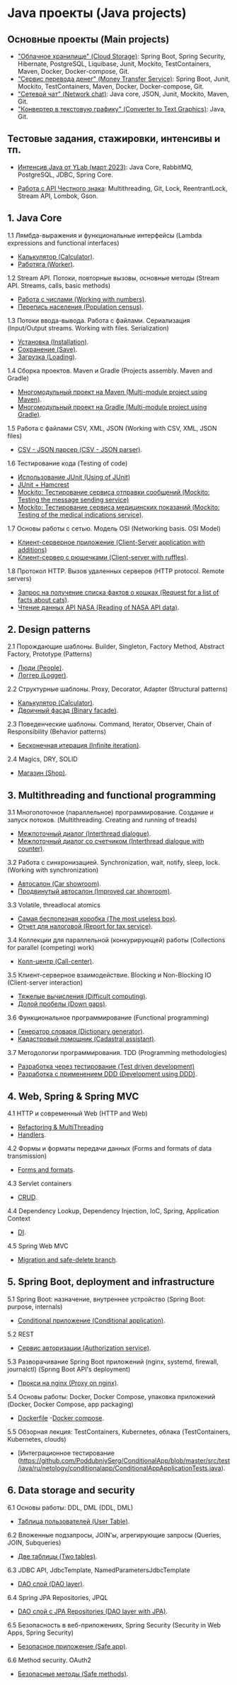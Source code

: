 # Java проекты (Java projects)

## Основные проекты (Main projects)

- ["Облачное хранилище" (Cloud Storage)](https://github.com/PoddubniySerg/StorageCloud.git): Spring Boot, Spring
  Security, Hibernate, PostgreSQL, Liquibase, Junit, Mockito, TestContainers, Maven, Docker, Docker-compose, Git.
- ["Сервис перевода денег" (Money Transfer Service)](https://github.com/PoddubniySerg/MoneyTransferApp.git): Spring
  Boot, Junit, Mockito, TestContainers, Maven, Docker, Docker-compose, Git.
- ["Сетевой чат" (Network chat)](https://github.com/PoddubniySerg/Networkchat.git): Java core, JSON, Junit, Mockito,
  Maven, Git.
- ["Конвертер в текстовую графику" (Converter to Text Graphics)](https://github.com/PoddubniySerg/Graphics_converter.git):
  Java, Git.
  
## Тестовые задания, стажировки, интенсивы и тп.

- [Интенсив Java от YLab (март 2023)](https://github.com/PoddubniySerg/ylab-java-intensive-tasks.git): Java Core, RabbitMQ, PostgreSQL, JDBC, Spring Core.

- [Работа с API Честного знака](https://github.com/PoddubniySerg/TestCrptApi.git): Multithreading, Git, Lock, ReentrantLock, Stream API, Lombok, Gson.

## 1. Java Core

1.1 Лямбда-выражения и функциональные интерфейсы (Lambda expressions and functional interfaces)

- [Калькулятор (Calculator)](https://github.com/PoddubniySerg/JavaCoreHomework1.1lambda.git).
- [Работяга (Worker)](https://github.com/PoddubniySerg/Homework1.2worker.git).

1.2 Stream API. Потоки, повторные вызовы, основные методы (Stream API. Streams, calls, basic methods)

- [Работа с числами (Working with numbers)](https://github.com/PoddubniySerg/Homework2.1streamWorkingWithNumber.git).
- [Перепись населения (Population census)](https://github.com/PoddubniySerg/Homework2.2streamPopulationCenSus.git).

1.3 Потоки ввода-вывода. Работа с файлами. Сериализация (Input/Output streams. Working with files. Serialization)

- [Установка (Installation)](https://github.com/PoddubniySerg/Homework1.3.1setupGame.git).
- [Сохранение (Save)](https://github.com/PoddubniySerg/Homework1.3.2savingGame.git).
- [Загрузка (Loading)](https://github.com/PoddubniySerg/Homework1.3.3downloadGame.git).

1.4 Сборка проектов. Maven и Gradle (Projects assembly. Maven and Gradle)

- [Многомодульный проект на Maven (Multi-module project using Maven)](https://github.com/PoddubniySerg/Homework1.4.1maven.git).
- [Многомодульный проект на Gradle (Multi-module project using Gradle)](https://github.com/PoddubniySerg/Homework1.4.2gradle.git).

1.5 Работа с файлами CSV, XML, JSON (Working with CSV, XML, JSON files)

- [CSV - JSON парсер (CSV - JSON parser)](https://github.com/PoddubniySerg/Homework1.5csvXMLjson.git).

1.6 Тестирование кода (Testing of code)

- [Использование JUnit (Using of JUnit)](https://github.com/PoddubniySerg/Homework2.1.1useJUnit.git)
- [JUnit + Hamcrest](https://github.com/PoddubniySerg/Homework2.1.2hamcrestAndJUnit.git)
- [Mockito: Тестирование сервиса отправки сообщений (Mockito: Testing the message sending service)](https://github.com/PoddubniySerg/geo-service.git)
- [Mockito: Тестирование сервиса медицинских показаний (Mockito: Testing of the medical indications service)](https://github.com/PoddubniySerg/healthcare-service.git).

1.7 Основы работы с сетью. Модель OSI (Networking basis. OSI Model)

- [Клиент-серверное приложение (Client-Server application with additions)](https://github.com/PoddubniySerg/Homework3.1.1smallWebApp.git)
- [Клиент-сервер с рюшечками (Client-server with ruffles)](https://github.com/PoddubniySerg/Homework3.1.2webAppNext.git).

1.8 Протокол HTTP. Вызов удаленных серверов (HTTP protocol. Remote servers)

- [Запрос на получение списка фактов о кошках (Request for a list of facts about cats)](https://github.com/PoddubniySerg/Homework3.2.1getFactsAboutCats.git).
- [Чтение данных API NASA (Reading of NASA API data)](https://github.com/PoddubniySerg/Homework3.2.2readDataApiNasa.git).

## 2. Design patterns

2.1 Порождающие шаблоны. Builder, Singleton, Factory Method, Abstract Factory, Prototype (Patterns)

- [Люди (People)](https://github.com/PoddubniySerg/generatingPatternsTask1Persons.git).
- [Логгер (Logger)](https://github.com/PoddubniySerg/generatingPatternsTask2Logger.git).

2.2 Структурные шаблоны. Proxy, Decorator, Adapter (Structural patterns)

- [Калькулятор (Calculator)](https://github.com/PoddubniySerg/Calculator.git).
- [Двоичный фасад (Binary facade)](https://github.com/PoddubniySerg/BinaryFacade.git).

2.3 Поведенческие шаблоны. Command, Iterator, Observer, Chain of Responsibility (Behavior patterns)

- [Бесконечная итерация (Infinite iteration)](https://github.com/PoddubniySerg/behavePatternsEndlessIterable.git).

2.4 Magics, DRY, SOLID

- [Магазин (Shop)](https://github.com/PoddubniySerg/task1Shop.git).

## 3. Multithreading and functional programming

3.1 Многопоточное (параллельное) программирование. Создание и запуск потоков. (Multithreading. Creating and running of
treads)

- [Межпоточный диалог (Interthread dialogue)](https://github.com/PoddubniySerg/task1AndTask2ThreadsDialog.git).
- [Межпоточный диалог со счетчиком (Interthread dialogue with counter)](https://github.com/PoddubniySerg/task3ArrayCalculator.git).

3.2 Работа с синхронизацией. Synchronization, wait, notify, sleep, lock. (Working with synchronization)

- [Автосалон (Car showroom)](https://github.com/PoddubniySerg/task1CarShowroom.git).
- [Продвинутый автосалон (Improved car showroom)](https://github.com/PoddubniySerg/task2advancedCarDealer.git).

3.3 Volatile, threadlocal atomics

- [Самая бесполезная коробка (The most useless box)](https://github.com/PoddubniySerg/task1UselessToy.git).
- [Отчет для налоговой (Report for tax service)](https://github.com/PoddubniySerg/task2TaxServiceReport.git).

3.4 Коллекции для параллельной (конкурирующей) работы (Collections for parallel (competing) work)

- [Колл-центр (Call-center)](https://github.com/PoddubniySerg/task1CallCenter.git).

3.5 Клиент-серверное взаимодействие. Blocking и Non-Blocking IO (Client-server interaction)

- [Тяжелые вычисления (Difficult computing)](https://github.com/PoddubniySerg/task1HeavyCalculation.git).
- [Долой пробелы (Down gaps)](https://github.com/PoddubniySerg/task2RemoovingSpaces.git).

3.6 Функциональное программирование (Functional programming)

- [Генератор словаря (Dictionary generator)](https://github.com/PoddubniySerg/task1DictionatyGenerator.git).
- [Кадастровый помощник (Cadastral assistant)](https://github.com/PoddubniySerg/task2CadastralAssistant.git).

3.7 Методологии программирования. TDD (Programming methodologies)

- [Разработка через тестирование (Test driven development)](https://github.com/PoddubniySerg/task1CreditCalculator.git)
- [Разработка с применением DDD (Development using DDD)](https://github.com/PoddubniySerg/task2VetClinic.git).

## 4. Web, Spring & Spring MVC

4.1 HTTP и современный Web (HTTP and Web)

- [Refactoring & MultiThreading](https://github.com/PoddubniySerg/WebServer.git)
- [Handlers](https://github.com/PoddubniySerg/WebServer/tree/feature/handlers).

4.2 Формы и форматы передачи данных (Forms and formats of data transmission)

- [Forms and formats](https://github.com/PoddubniySerg/WebServer.git).

4.3 Servlet containers

- [CRUD](https://github.com/PoddubniySerg/ServletCRUDServer.git).

4.4 Dependency Lookup, Dependency Injection, IoC, Spring, Application Context

- [DI](https://github.com/PoddubniySerg/ServletCRUDServer.git).

4.5 Spring Web MVC

- [Migration and safe-delete branch](https://github.com/PoddubniySerg/ExampleRestWithSpringMVC.git).

## 5. Spring Boot, deployment and infrastructure

5.1 Spring Boot: назначение, внутреннее устройство (Spring Boot: purpose, internals)

- [Conditional приложение (Conditional application)](https://github.com/PoddubniySerg/ConditionalApp.git).

5.2 REST

- [Сервис авторизации (Authorization service)](https://github.com/PoddubniySerg/RestAuthorizationService.git).

5.3 Разворачивание Spring Boot приложений (nginx, systemd, firewall, journalctl) (Sprıng Boot API's deployment)

- [Прокси на nginx (Proxy on nginx)](https://github.com/PoddubniySerg/ProxyOnNginx.git).

5.4 Основы работы: Docker, Docker Compose, упаковка приложений (Docker, Docker Compose, app packaging)

- [Dockerfile](https://github.com/PoddubniySerg/RestAuthorizationService/blob/feature/docker/Dockerfile)
  -[Docker compose](https://github.com/PoddubniySerg/RestAuthorizationService/blob/feature/docker/docker-compose.yml).

5.5 Обзорная лекция: TestContainers, Kubernetes, облака (TestContainers, Kubernetes, clouds)

- [Интеграционное
  тестирование (https://github.com/PoddubniySerg/ConditionalApp/blob/master/src/test/java/ru/netology/conditionalapp/ConditionalAppApplicationTests.java).

## 6. Data storage and security

6.1 Основы работы: DDL, DML (DDL, DML)

- [Таблица пользователей (User Table)](https://github.com/PoddubniySerg/BasicDatabases.git).

6.2 Вложенные подзапросы, JOIN'ы, агрегирующие запросы (Queries, JOIN, Subqueries)

- [Две таблицы (Two tables)](https://github.com/PoddubniySerg/TwoTables.git).

6.3 JDBC API, JdbcTemplate, NamedParametersJdbcTemplate

- [DAO слой (DAO layer)](https://github.com/PoddubniySerg/DAO-layer-task.git).

6.4 Spring JPA Repositories, JPQL

- [DAO слой c JPA Repositories (DAO layer with JPA)](https://github.com/PoddubniySerg/SimpleORMHibernateExample.git).

6.5 Безопасность в веб-приложениях, Spring Security (Security in Web Apps, Spring Security)

- [Безопасное приложение (Safe app)](https://github.com/PoddubniySerg/SimpleORMHibernateExample/tree/spring-security).

6.6 Method security. OAuth2

- [Безопасные методы (Safe methods)](https://github.com/PoddubniySerg/SimpleORMHibernateExample/tree/method-security).
